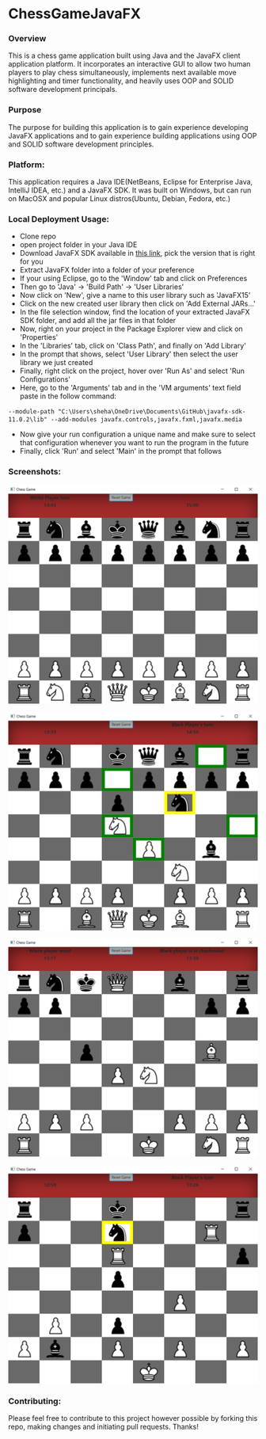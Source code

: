 # ChessGameJavaFX

### Overview 
This is a chess game application built using Java and the JavaFX client application platform. It incorporates an interactive GUI to allow two human players to play chess simultaneously, implements next available move highlighting and timer functionality, and heavily uses OOP and SOLID software development principals. 
### Purpose 
The purpose for building this application is to gain experience developing JavaFX applications and to gain experience building applications using OOP and SOLID software development principles.
### Platform: 
This application requires a Java IDE(NetBeans, Eclipse for Enterprise Java, IntelliJ IDEA, etc.) and a JavaFX SDK. It was built on Windows, but can run on MacOSX and popular Linux distros(Ubuntu, Debian, Fedora, etc.)
### Local Deployment Usage:
* Clone repo 
* open project folder in your Java IDE 
* Download JavaFX SDK available in [this link](https://gluonhq.com/products/javafx/), pick the version that is right for you 
* Extract JavaFX folder into a folder of your preference 
* If your using Eclipse, go to the 'Window' tab and click on Preferences 
* Then go to 'Java' -> 'Build Path' -> 'User Libraries' 
* Now click on 'New', give a name to this user library such as 'JavaFX15'
* Click on the new created user library then click on 'Add External JARs...'
* In the file selection window, find the location of your extracted JavaFX SDK folder, and add all the jar files in that folder 
* Now, right on your project in the Package Explorer view and click on 'Properties'
* In the 'Libraries' tab, click on 'Class Path', and finally on 'Add Library'
* In the prompt that shows, select 'User Library' then select the user library we just created 
* Finally, right click on the project, hover over 'Run As' and select 'Run Configurations' 
* Here, go to the 'Arguments' tab and in the 'VM arguments' text field paste in the follow command:
```
--module-path "C:\Users\sheha\OneDrive\Documents\GitHub\javafx-sdk-11.0.2\lib" --add-modules javafx.controls,javafx.fxml,javafx.media
```
* Now give your run configuration a unique name and make sure to select that configuration whenever you want to run the program in the future 
* Finally, click 'Run' and select 'Main' in the prompt that follows 

### Screenshots:
![Welcome screen](/ChessApplication/static/images/screenshot_1.png)

![Black player to move](/ChessApplication/static/images/screenshot_2.png)

![White player wins!](/ChessApplication/static/images/screenshot_3.png)

![Black knight is pinned](/ChessApplication/static/images/screenshot_4.png)

### Contributing:
Please feel free to contribute to this project however possible by forking this repo, making changes and initiating pull requests. Thanks!
